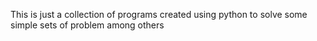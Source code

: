This is just a collection of programs
created using python to solve some simple
sets of problem among others
